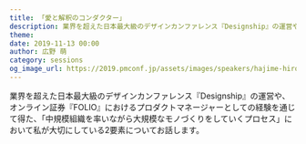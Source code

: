 ```yaml
---
title: 「愛と解釈のコンダクター」
description: 業界を超えた日本最大級のデザインカンファレンス『Designship』の運営や、オンライン証券『FOLIO』におけるプロダクトマネージャーとしての経験を通じて得た、「中規模組織を率いながら大規模なモノづくりをしていくプロセス」において私が大切にしている2要素についてお話します。
theme: 
date: 2019-11-13 00:00
author: 広野 萌
category: sessions
og_image_url: https://2019.pmconf.jp/assets/images/speakers/hajime-hirono.png
---
```


業界を超えた日本最大級のデザインカンファレンス『Designship』の運営や、オンライン証券『FOLIO』におけるプロダクトマネージャーとしての経験を通じて得た、「中規模組織を率いながら大規模なモノづくりをしていくプロセス」において私が大切にしている2要素についてお話します。
